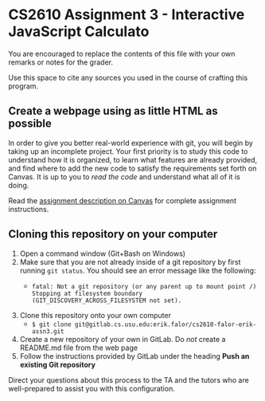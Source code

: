 # CS2610 Assignment 3 - Interactive JavaScript Calculato

You are encouraged to replace the contents of this file with your own remarks
or notes for the grader.

Use this space to cite any sources you used in the course of crafting this
program.


## Create a webpage using as little HTML as possible

In order to give you better real-world experience with git, you will begin by
taking up an incomplete project. Your first priority is to study this code to
understand how it is organized, to learn what features are already provided,
and find where to add the new code to satisfy the requirements set forth on
Canvas. It is up to you to _read the code_ and understand what all of it is
doing.

Read the [assignment description on Canvas](https://usu.instructure.com/courses/546731/assignments/2698445)
for complete assignment instructions.



## Cloning this repository on your computer

1.  Open a command window (Git+Bash on Windows)
2.  Make sure that you are not already inside of a git repository by first
    running `git status`.  You should see an error message like the following:
    -   ```
        fatal: Not a git repository (or any parent up to mount point /)
        Stopping at filesystem boundary (GIT_DISCOVERY_ACROSS_FILESYSTEM not set).
        ```
3.  Clone this repository onto your own computer
    -   `$ git clone git@gitlab.cs.usu.edu:erik.falor/cs2610-falor-erik-assn3.git`
4.  Create a new repository of your own in GitLab.  Do *not* create a README.md
    file from the web page
5.  Follow the instructions provided by GitLab under the heading **Push an existing Git repository**

Direct your questions about this process to the TA and the tutors who are
well-prepared to assist you with this configuration.
